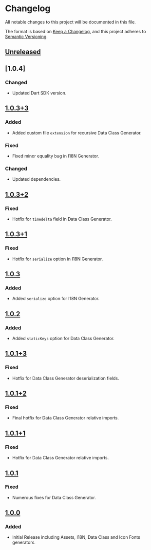 # Changelog

All notable changes to this project will be documented in this file.

The format is based on [Keep a Changelog](https://keepachangelog.com/en/1.0.0/),
and this project adheres to [Semantic Versioning](https://semver.org/spec/v2.0.0.html).

## [Unreleased]

## [1.0.4]

### Changed

- Updated Dart SDK version.

## [1.0.3+3]

### Added

- Added custom file `extension` for recursive Data Class Generator.

### Fixed

- Fixed minor equality bug in I18N Generator.

### Changed

- Updated dependencies.

## [1.0.3+2]

### Fixed

- Hotfix for `timedelta` field in Data Class Generator.

## [1.0.3+1]

### Fixed

- Hotfix for `serialize` option in I18N Generator.

## [1.0.3]

### Added

- Added `serialize` option for I18N Generator.

## [1.0.2]

### Added

- Added `staticKeys` option for Data Class Generator.

## [1.0.1+3]

### Fixed

- Hotfix for Data Class Generator deserialization fields.

## [1.0.1+2]

### Fixed

- Final hotfix for Data Class Generator relative imports.

## [1.0.1+1]

### Fixed

- Hotfix for Data Class Generator relative imports.

## [1.0.1]

### Fixed

- Numerous fixes for Data Class Generator.

## [1.0.0]

### Added

- Initial Release including Assets, I18N, Data Class and Icon Fonts generators.

[unreleased]: https://github.com/Jlgtri/generators_lite/compare/v1.0.3+3...HEAD
[1.0.3+3]: https://github.com/Jlgtri/generators_lite/compare/v1.0.3+2..v1.0.3+3
[1.0.3+2]: https://github.com/Jlgtri/generators_lite/compare/v1.0.3+1..v1.0.3+2
[1.0.3+1]: https://github.com/Jlgtri/generators_lite/compare/v1.0.3..v1.0.3+1
[1.0.3]: https://github.com/Jlgtri/generators_lite/compare/v1.0.2..v1.0.3
[1.0.2]: https://github.com/Jlgtri/generators_lite/compare/v1.0.1+3..v1.0.2
[1.0.1+3]: https://github.com/Jlgtri/generators_lite/compare/v1.0.1+2..v1.0.1+3
[1.0.1+2]: https://github.com/Jlgtri/generators_lite/compare/v1.0.1+1..v1.0.1+2
[1.0.1+1]: https://github.com/Jlgtri/generators_lite/compare/v1.0.1..v1.0.1+1
[1.0.1]: https://github.com/Jlgtri/generators_lite/compare/v1.0.0..v1.0.1
[1.0.0]: https://github.com/Jlgtri/generators_lite/releases/tag/v1.0.0
